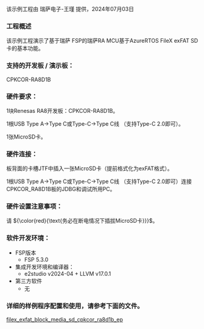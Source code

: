该示例工程由 瑞萨电子-王瑾 提供，2024年07月03日

### 工程概述

该示例工程演示了基于瑞萨 FSP的瑞萨RA MCU基于AzureRTOS FileX exFAT SD卡的基本功能。

### 支持的开发板 / 演示板：

CPKCOR-RA8D1B
   
### 硬件要求：

1块Renesas RA8开发板：CPKCOR-RA8D1B。

1根USB Type A->Type C或Type-C->Type C线 （支持Type-C 2.0即可）。

1张MicroSD卡。

### 硬件连接：

板背面的卡槽JTF中插入一张MicroSD卡（提前格式化为exFAT格式）。

1根USB Type A->Type C或Type-C->Type C线 （支持Type-C 2.0即可）连接CPKCOR_RA8D1B板的JDBG和调试所用PC。

### 硬件设置注意事项：

请 ${\color{red}{\text{务必在断电情况下插拔MicroSD卡}}}$。

### 软件开发环境：
   
* FSP版本
  * FSP 5.3.0
* 集成开发环境和编译器：
  * e2studio v2024-04 + LLVM v17.0.1
* 第三方软件
  * 无 
	   

### 详细的样例程序配置和使用，请参考下面的文件。

[filex_exfat_block_media_sd_cpkcor_ra8d1b_ep](filex_exfat_block_media_sd_cpkcor_ra8d1b_ep.md)
